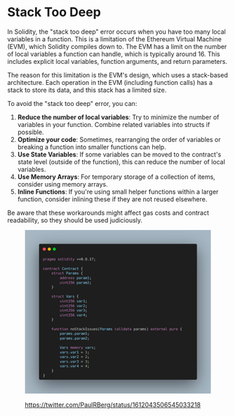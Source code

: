 # Stack Too Deep

In Solidity, the "stack too deep" error occurs when you have too many local variables in a function. This is a limitation of the Ethereum Virtual Machine (EVM), which Solidity compiles down to. The EVM has a limit on the number of local variables a function can handle, which is typically around 16. This includes explicit local variables, function arguments, and return parameters.

The reason for this limitation is the EVM's design, which uses a stack-based architecture. Each operation in the EVM (including function calls) has a stack to store its data, and this stack has a limited size.

To avoid the "stack too deep" error, you can:

1. **Reduce the number of local variables**: Try to minimize the number of variables in your function. Combine related variables into structs if possible.
2. **Optimize your code**: Sometimes, rearranging the order of variables or breaking a function into smaller functions can help.
3. **Use State Variables**: If some variables can be moved to the contract's state level (outside of the function), this can reduce the number of local variables.
4. **Use Memory Arrays**: For temporary storage of a collection of items, consider using memory arrays.
5. **Inline Functions**: If you're using small helper functions within a larger function, consider inlining these if they are not reused elsewhere.

Be aware that these workarounds might affect gas costs and contract readability, so they should be used judiciously.

<figure><img src="../../.gitbook/assets/image (1) (1) (1) (1) (1).png" alt=""><figcaption><p><a href="https://twitter.com/PaulRBerg/status/1612043506545033218">https://twitter.com/PaulRBerg/status/1612043506545033218</a></p></figcaption></figure>

